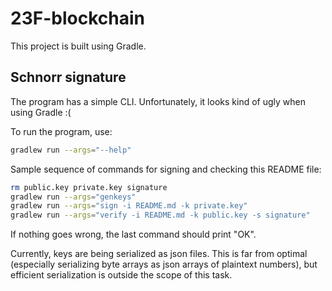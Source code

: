 # 23F-blockchain

This project is built using Gradle.

## Schnorr signature

The program has a simple CLI. Unfortunately, it looks kind of ugly when using Gradle :(

To run the program, use:
```bash
gradlew run --args="--help" 
```

Sample sequence of commands for signing and checking this README file:
```bash
rm public.key private.key signature
gradlew run --args="genkeys"
gradlew run --args="sign -i README.md -k private.key"
gradlew run --args="verify -i README.md -k public.key -s signature"
```

If nothing goes wrong, the last command should print "OK". 

Currently, keys are being serialized as json files. This is far from optimal (especially serializing byte arrays as json arrays of plaintext numbers), but efficient serialization is outside the scope of this task.   
